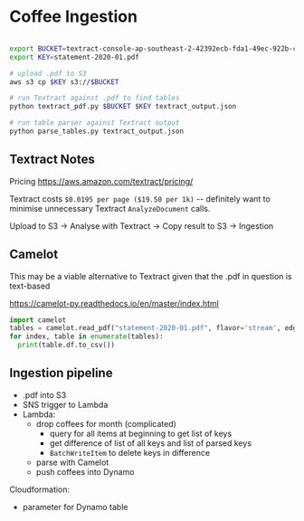 # Coffee Ingestion

```sh

export BUCKET=textract-console-ap-southeast-2-42392ecb-fda1-49ec-922b-c7037b7
export KEY=statement-2020-01.pdf

# upload .pdf to S3
aws s3 cp $KEY s3://$BUCKET

# run Textract against .pdf to find tables
python textract_pdf.py $BUCKET $KEY textract_output.json

# run table parser against Textract output
python parse_tables.py textract_output.json
```

## Textract Notes

Pricing https://aws.amazon.com/textract/pricing/

Textract costs `$0.0195 per page ($19.50 per 1k)` -- definitely want to minimise unnecessary Textract `AnalyzeDocument` calls.

Upload to S3 -> Analyse with Textract -> Copy result to S3 -> Ingestion

## Camelot

This may be a viable alternative to Textract given that the .pdf in question is text-based

https://camelot-py.readthedocs.io/en/master/index.html

```python
import camelot
tables = camelot.read_pdf("statement-2020-01.pdf", flavor='stream', edge_tol=100, pages='all')
for index, table in enumerate(tables):
  print(table.df.to_csv())
```

## Ingestion pipeline

- .pdf into S3
- SNS trigger to Lambda
- Lambda:
  - drop coffees for month (complicated)
    - query for all items at beginning to get list of keys
    - get difference of list of all keys and list of parsed keys
    - `BatchWriteItem` to delete keys in difference
  - parse with Camelot
  - push coffees into Dynamo

Cloudformation:

- parameter for Dynamo table
